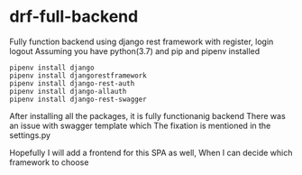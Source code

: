 # drf-full-backend
Fully function backend using django rest framework with register, login logout
Assuming you have python(3.7) and pip and pipenv installed

    pipenv install django
    pipenv install djangorestframework
    pipenv install django-rest-auth
    pipenv install django-allauth
    pipenv install django-rest-swagger

After installing all the packages, it is fully functionanig backend
There was an issue with swagger template which The fixation is mentioned in the settings.py

Hopefully I will add a frontend for this SPA as well, When I can decide which framework to choose

